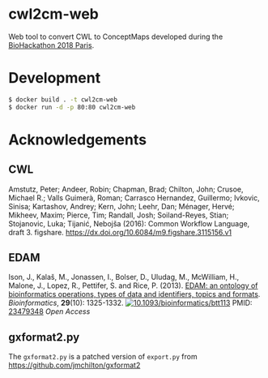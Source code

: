 # cwl2cm-web
Web tool to convert CWL to ConceptMaps developed during the [BioHackathon 2018 Paris](https://bh2018paris.info/).

# Development
```bash
$ docker build . -t cwl2cm-web
$ docker run -d -p 80:80 cwl2cm-web
```

# Acknowledgements

## CWL
Amstutz, Peter; Andeer, Robin; Chapman, Brad; Chilton, John; Crusoe, Michael R.; Valls Guimerà, Roman; Carrasco Hernandez, Guillermo; Ivkovic, Sinisa; Kartashov, Andrey; Kern, John; Leehr, Dan; Ménager, Hervé; Mikheev, Maxim; Pierce, Tim; Randall, Josh; Soiland-Reyes, Stian; Stojanovic, Luka; Tijanić, Nebojša (2016): Common Workflow Language, draft 3. figshare.
https://dx.doi.org/10.6084/m9.figshare.3115156.v1

## EDAM
Ison, J., Kalaš, M., Jonassen, I., Bolser, D., Uludag, M., McWilliam, H., Malone, J., Lopez, R., Pettifer, S. and Rice, P. (2013). [EDAM: an ontology of bioinformatics operations, types of data and identifiers, topics and formats](http://bioinformatics.oxfordjournals.org/content/29/10/1325.full). _Bioinformatics_, **29**(10): 1325-1332.
[![10.1093/bioinformatics/btt113](https://zenodo.org/badge/DOI/10.1093/bioinformatics/btt113.svg)](https://doi.org/10.1093/bioinformatics/btt113) PMID: [23479348](http://www.ncbi.nlm.nih.gov/pubmed/23479348) _Open Access_

## gxformat2.py
The `gxformat2.py` is a patched version of `export.py` from https://github.com/jmchilton/gxformat2
